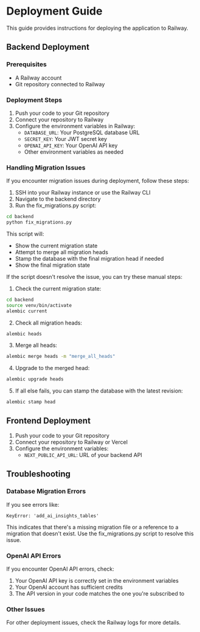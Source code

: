 # Deployment Guide

This guide provides instructions for deploying the application to Railway.

## Backend Deployment

### Prerequisites

- A Railway account
- Git repository connected to Railway

### Deployment Steps

1. Push your code to your Git repository
2. Connect your repository to Railway
3. Configure the environment variables in Railway:
   - `DATABASE_URL`: Your PostgreSQL database URL
   - `SECRET_KEY`: Your JWT secret key
   - `OPENAI_API_KEY`: Your OpenAI API key
   - Other environment variables as needed

### Handling Migration Issues

If you encounter migration issues during deployment, follow these steps:

1. SSH into your Railway instance or use the Railway CLI
2. Navigate to the backend directory
3. Run the fix_migrations.py script:

```bash
cd backend
python fix_migrations.py
```

This script will:
- Show the current migration state
- Attempt to merge all migration heads
- Stamp the database with the final migration head if needed
- Show the final migration state

If the script doesn't resolve the issue, you can try these manual steps:

1. Check the current migration state:

```bash
cd backend
source venv/bin/activate
alembic current
```

2. Check all migration heads:

```bash
alembic heads
```

3. Merge all heads:

```bash
alembic merge heads -m "merge_all_heads"
```

4. Upgrade to the merged head:

```bash
alembic upgrade heads
```

5. If all else fails, you can stamp the database with the latest revision:

```bash
alembic stamp head
```

## Frontend Deployment

1. Push your code to your Git repository
2. Connect your repository to Railway or Vercel
3. Configure the environment variables:
   - `NEXT_PUBLIC_API_URL`: URL of your backend API

## Troubleshooting

### Database Migration Errors

If you see errors like:

```
KeyError: 'add_ai_insights_tables'
```

This indicates that there's a missing migration file or a reference to a migration that doesn't exist. Use the fix_migrations.py script to resolve this issue.

### OpenAI API Errors

If you encounter OpenAI API errors, check:
1. Your OpenAI API key is correctly set in the environment variables
2. Your OpenAI account has sufficient credits
3. The API version in your code matches the one you're subscribed to

### Other Issues

For other deployment issues, check the Railway logs for more details.
